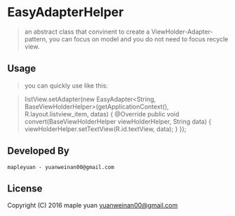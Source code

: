 EasyAdapterHelper
============
>an abstract class that convinent to create a ViewHolder-Adapter-pattern, you can 
focus on model and you do not need to focus recycle view. 

 
Usage
------------

>you can quickly use like this:

>listView.setAdapter(new EasyAdapter<String, BaseViewHolderHelper>(getApplicationContext(), R.layout.listview_item, datas) {
>           @Override
>           public void convert(BaseViewHolderHelper viewHolderHelper, String data) {
>                viewHolderHelper.setTextView(R.id.textView, data);
>           }
>        });


Developed By
-------------

    mapleyuan - yuanweinan00@gmail.com

License
-------------

Copyright (C) 2016 maple yuan <yuanweinan00@gmail.com>
